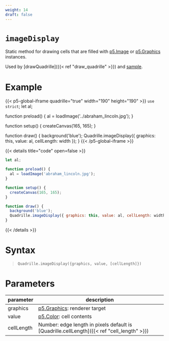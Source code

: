```yaml
---
weight: 14
draft: false
---
```


# `imageDisplay`

Static method for drawing cells that are filled with [p5.Image](https://p5js.org/reference/#/p5.Image) or [p5.Graphics](https://p5js.org/reference/#/p5.Graphics) instances.

Used by [drawQuadrille]({{< ref "draw_quadrille" >}}) and [sample](https://objetos.github.io/p5.quadrille.js/docs/visual_computing/sample/).

# Example

{{< p5-global-iframe quadrille="true" width="190" height="190" >}}
`use strict`;
let al;

function preload() {
  al = loadImage('../abraham_lincoln.jpg');
}

function setup() {
  createCanvas(165, 165);
}

function draw() {
  background('blue');
  Quadrille.imageDisplay({ graphics: this, value: al, cellLength: width });
}
{{< /p5-global-iframe >}}

{{< details title="code" open=false >}}
```js
let al;

function preload() {
  al = loadImage('abraham_lincoln.jpg');
}

function setup() {
  createCanvas(165, 165);
}

function draw() {
  background('blue');
  Quadrille.imageDisplay({ graphics: this, value: al, cellLength: width });
}
```
{{< /details >}}

# Syntax

> `Quadrille.imageDisplay({graphics, value, [cellLength]})`

# Parameters

| parameter  | description                                                                                 |
|------------|---------------------------------------------------------------------------------------------|
| graphics   | [p5.Graphics](https://p5js.org/reference/#/p5.Graphics): renderer target                    |
| value      | [p5.Color](https://p5js.org/reference/#/p5.Color): cell contents                            |
| cellLength | Number: edge length in pixels default is [Quadrille.cellLength]({{< ref "cell_length" >}}) |

